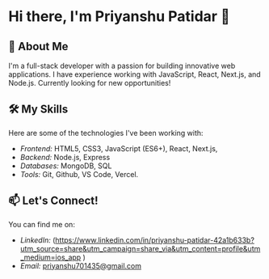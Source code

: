 # Hi there, I'm Priyanshu Patidar 👋

## 🚀 About Me
I'm a full-stack developer with a passion for building innovative web applications. I have experience working with JavaScript, React, Next.js, and Node.js. Currently looking for new opportunities!

## 🛠 My Skills
Here are some of the technologies I've been working with:

- *Frontend:* HTML5, CSS3, JavaScript (ES6+), React, Next.js, 
- *Backend:* Node.js, Express
- *Databases:* MongoDB, SQL
- *Tools:* Git, Github, VS Code, Vercel.


## 📫 Let's Connect!
You can find me on:

- *LinkedIn:* (https://www.linkedin.com/in/priyanshu-patidar-42a1b633b?utm_source=share&utm_campaign=share_via&utm_content=profile&utm_medium=ios_app )
- *Email:* priyanshu701435@gmail.com
